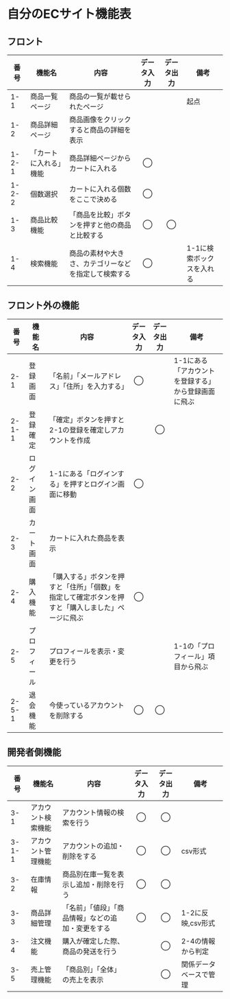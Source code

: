 # **自分のECサイト機能表**
## フロント
|番号|機能名|内容|データ入力|データ出力|備考|
|---|---|---|:---:|:---:|---|
|1-1|商品一覧ページ|商品の一覧が載せられたページ|||起点|
|1-2|商品詳細ページ|商品画像をクリックすると商品の詳細を表示||||
|1-2-1|「カートに入れる」機能|商品詳細ページからカートに入れる|◯|||
|1-2-2|個数選択|カートに入れる個数をここで決める|◯|||
|1-3|商品比較機能|「商品を比較」ボタンを押すと他の商品と比較する|◯|◯||
|1-4|検索機能|商品の素材や大きさ、カテゴリーなどを指定して検索する|◯||1-1に検索ボックスを入れる|

## フロント外の機能
|番号|機能名|内容|データ入力|データ出力|備考|
|---|---|---|:---:|:---:|---|
|2-1|登録画面|「名前」「メールアドレス」「住所」を入力する」|◯||1-1にある「アカウントを登録する」から登録画面に飛ぶ|
|2-1-1|登録確定|「確定」ボタンを押すと2-1の登録を確定しアカウントを作成||◯||
|2-2|ログイン画面|1-1にある「ログインする」を押すとログイン画面に移動|◯|||
|2-3|カート画面|カートに入れた商品を表示||||
|2-4|購入機能|「購入する」ボタンを押すと「住所」「個数」を指定して確定ボタンを押すと「購入しました」ページに飛ぶ|◯|||
|2-5|プロフィール|プロフィールを表示・変更を行う|||1-1の「プロフィール」項目から飛ぶ|
|2-5-1|退会機能|今使っているアカウントを削除する|◯|◯||

## 開発者側機能
|番号|機能名|内容|データ入力|データ出力|備考|
|---|---|---|:---:|:---:|---|
|3-1|アカウント検索機能|アカウント情報の検索を行う|◯|◯||
|3-1-1|アカウント管理機能|アカウントの追加・削除をする|◯|◯|csv形式|
|3-2|在庫情報|商品別在庫一覧を表示し追加・削除を行う|◯|◯||
|3-3|商品詳細管理|「名前」「値段」「商品情報」などの追加・変更をする|◯|◯|1-2に反映,csv形式|
|3-4|注文機能|購入が確定した際、商品の発送を行う||◯|2-4の情報から判定|
|3-5|売上管理機能|「商品別」「全体」の売上を表示||◯|関係データベースで管理|
